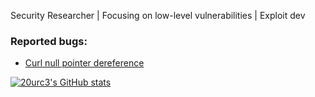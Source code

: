 Security Researcher | Focusing on low-level vulnerabilities | Exploit dev 

### Reported bugs:
- [Curl null pointer dereference](https://bushido-sec.com/index.php/2023/09/20/null-pointer-dereference-in-curl/)


[![20urc3's GitHub stats](https://github-readme-stats.vercel.app/api?username=20urc3)](https://github.com/anuraghazra/github-readme-stats)
